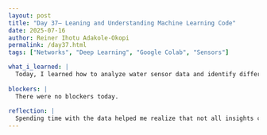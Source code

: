 ```yaml
---
layout: post
title: "Day 37– Leaning and Understanding Machine Learning Code"
date: 2025-07-16
author: Reiner Ihotu Adakole-Okopi
permalink: /day37.html
tags: ["Networks", "Deep Learning", "Google Colab", "Sensors"]

what_i_learned: |
  Today, I learned how to analyze water sensor data and identify different types of patterns in it, like how pH changes slightly during the day and how turbidity levels rise during rainy seasons. I now understand how to transform and engineer new features like pH deviation, log turbidity, and water quality index to help the machine learning model perform better. I also explored how to deal with imbalanced class distributions when labeling water samples. Seeing how small changes in features like temperature or TDS can influence water safety helped me connect the data to real-world outcomes. This step gave me a deeper appreciation for the role of good data preparation before model training.
  
blockers: |
  There were no blockers today. 
  
reflection: |
  Spending time with the data helped me realize that not all insights come from just training a model—some of the most important discoveries happen during the exploration phase. I’m proud of how I was able to break the complex data into smaller, understandable pieces. It made me more confident in using tools like log transformations and normalization. This process also reminded me how important context is—knowing why turbidity increases at certain times made the numbers feel more real. I'm excited to keep refining the features and seeing how they improve our final model.
---
```

